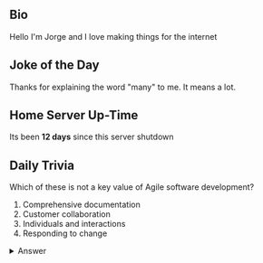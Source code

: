 ## Bio

Hello I'm Jorge and I love making things for the internet

## Joke of the Day

Thanks for explaining the word "many" to me. It means a lot.

## Home Server Up-Time

Its been **12 days** since this server shutdown


## Daily Trivia

Which of these is not a key value of Agile software development?
 1. Comprehensive documentation
 2. Customer collaboration
 3. Individuals and interactions
 4. Responding to change

<details>
  <summary>Answer</summary>
  Comprehensive documentation
</details>
